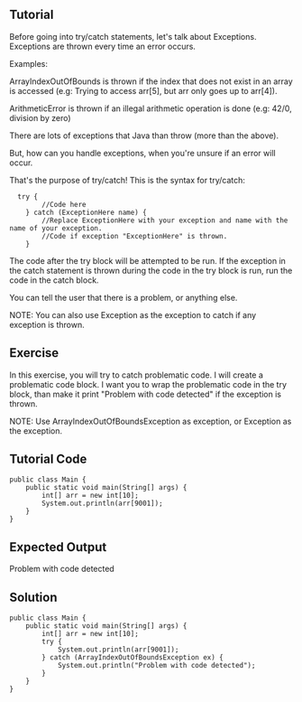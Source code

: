 Tutorial
--------

Before going into try/catch statements, let's talk about Exceptions. Exceptions are thrown every time an error occurs.

Examples:

ArrayIndexOutOfBounds is thrown if the index that does not exist in an array is accessed (e.g: Trying to access arr[5],
but arr only goes up to arr[4]).

ArithmeticError is thrown if an illegal arithmetic operation is done (e.g: 42/0, division by zero)

There are lots of exceptions that Java than throw (more than the above).

But, how can you handle exceptions, when you're unsure if an error will occur.

That's the purpose of try/catch! This is the syntax for try/catch:

			
	  try {
			//Code here
		} catch (ExceptionHere name) {
			//Replace ExceptionHere with your exception and name with the name of your exception.
			//Code if exception "ExceptionHere" is thrown.
		}
	
	
The code after the try block will be attempted to be run. If the exception in the catch statement is thrown during the
code in the try block is run, run the code in the catch block.

You can tell the user that there is a problem, or anything else.

NOTE: You can also use Exception as the exception to catch if any exception is thrown.

Exercise
--------
In this exercise, you will try to catch problematic code. I will create a problematic code block. I want you
to wrap the problematic code in the try block, than make it print "Problem with code detected" if the exception is
thrown.

NOTE: Use ArrayIndexOutOfBoundsException as exception, or Exception as the exception.

Tutorial Code
-------------
	public class Main {
		public static void main(String[] args) {
			int[] arr = new int[10];
			System.out.println(arr[9001]);
		}
	}
Expected Output
---------------
Problem with code detected

Solution
--------
	public class Main {
		public static void main(String[] args) {
			int[] arr = new int[10];
			try {
				System.out.println(arr[9001]);
			} catch (ArrayIndexOutOfBoundsException ex) {
				System.out.println("Problem with code detected");
			}
		}
	}
